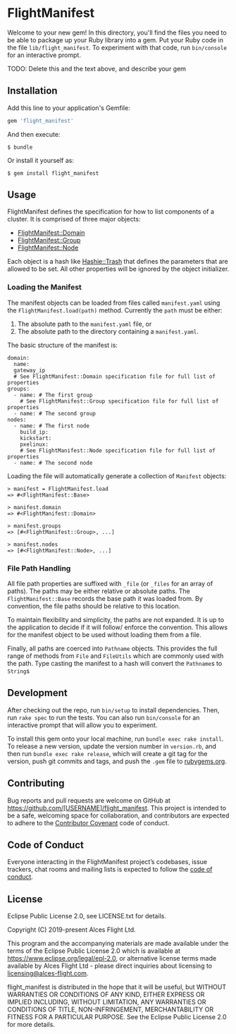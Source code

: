 # FlightManifest

Welcome to your new gem! In this directory, you'll find the files you need to be able to package up your Ruby library into a gem. Put your Ruby code in the file `lib/flight_manifest`. To experiment with that code, run `bin/console` for an interactive prompt.

TODO: Delete this and the text above, and describe your gem

## Installation

Add this line to your application's Gemfile:

```ruby
gem 'flight_manifest'
```

And then execute:

    $ bundle

Or install it yourself as:

    $ gem install flight_manifest

## Usage

FlightManifest defines the specification for how to list components of a cluster. It is comprised of three major objects:
* [FlightManifest::Domain](https://github.com/openflighthpc/flight_manifest/blob/master/lib/flight_manifest/domain.rb)
* [FlightManifest::Group](https://github.com/openflighthpc/flight_manifest/blob/master/lib/flight_manifest/group.rb)
* [FlightManifest::Node](https://github.com/openflighthpc/flight_manifest/blob/master/lib/flight_manifest/node.rb)

Each object is a hash like [Hashie::Trash](https://github.com/intridea/hashie#trash) that defines the parameters that are allowed to be set. All other properties will be ignored by the object initializer.

### Loading the Manifest

The manifest objects can be loaded from files called `manifest.yaml` using the `FlightManifest.load(path)` method. Currently the `path` must be either:
1. The absolute path to the `manifest.yaml` file, or
2. The absolute path to the directory containing a `manifest.yaml`.

The basic structure of the manifest is:

```
domain:
  name:
  gateway_ip
  # See FlightManifest::Domain specification file for full list of properties
groups:
  - name: # The first group
    # See FlightManifest::Group specification file for full list of properties
  - name: # The second group
nodes:
  - name: # The first node
    build_ip:
    kickstart:
    pxelinux:
    # See FlightManifest::Node specification file for full list of properties
  - name: # The second node
```

Loading the file will automatically generate a collection of `Manifest` objects:

```
> manifest = FlightManifest.load
=> #<FlightManifest::Base>

> manifest.domain
=> #<FlightManifest::Domain>

> manifest.groups
=> [#<FlightManifest::Group>, ...]

> manifest.nodes
=> [#<FlightManifest::Node>, ...]
```

### File Path Handling

All file path properties are suffixed with `_file` (or `_files` for an array of paths). The paths may be either relative or absolute paths. The `FlightManifest::Base` records the base path it was loaded from. By convention, the file paths should be relative to this location.

To maintain flexibility and simplicity, the paths are not expanded. It is up to the application to decide if it will follow/ enforce the convention. This allows for the manifest object to be used without loading them from a file.

Finally, all paths are coerced into `Pathname` objects. This provides the full range of methods from `File` and `FileUtils` which are commonly used with the path. Type casting the manifest to a hash will convert the `Pathname`s to `String`s

## Development

After checking out the repo, run `bin/setup` to install dependencies. Then, run `rake spec` to run the tests. You can also run `bin/console` for an interactive prompt that will allow you to experiment.

To install this gem onto your local machine, run `bundle exec rake install`. To release a new version, update the version number in `version.rb`, and then run `bundle exec rake release`, which will create a git tag for the version, push git commits and tags, and push the `.gem` file to [rubygems.org](https://rubygems.org).

## Contributing

Bug reports and pull requests are welcome on GitHub at https://github.com/[USERNAME]/flight_manifest. This project is intended to be a safe, welcoming space for collaboration, and contributors are expected to adhere to the [Contributor Covenant](http://contributor-covenant.org) code of conduct.

## Code of Conduct

Everyone interacting in the FlightManifest project’s codebases, issue trackers, chat rooms and mailing lists is expected to follow the [code of conduct](https://github.com/[USERNAME]/flight_manifest/blob/master/CODE_OF_CONDUCT.md).

## License
Eclipse Public License 2.0, see LICENSE.txt for details.

Copyright (C) 2019-present Alces Flight Ltd.

This program and the accompanying materials are made available under the terms of the Eclipse Public License 2.0 which is available at https://www.eclipse.org/legal/epl-2.0, or alternative license terms made available by Alces Flight Ltd - please direct inquiries about licensing to licensing@alces-flight.com.

flight_manifest is distributed in the hope that it will be useful, but WITHOUT WARRANTIES OR CONDITIONS OF ANY KIND, EITHER EXPRESS OR IMPLIED INCLUDING, WITHOUT LIMITATION, ANY WARRANTIES OR CONDITIONS OF TITLE, NON-INFRINGEMENT, MERCHANTABILITY OR FITNESS FOR A PARTICULAR PURPOSE. See the Eclipse Public License 2.0 for more details.

